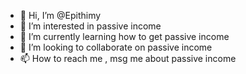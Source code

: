 - 👋 Hi, I’m @Epithimy
- 👀 I’m interested in passive income
- 🌱 I’m currently learning how to get passive income
- 💞️ I’m looking to collaborate on passive income
- 📫 How to reach me , msg me about passive income

<!---
Epithimy/Epithimy is a ✨ special ✨ repository because its `README.md` (this file) appears on your GitHub profile.
You can click the Preview link to take a look at your changes.
--->
